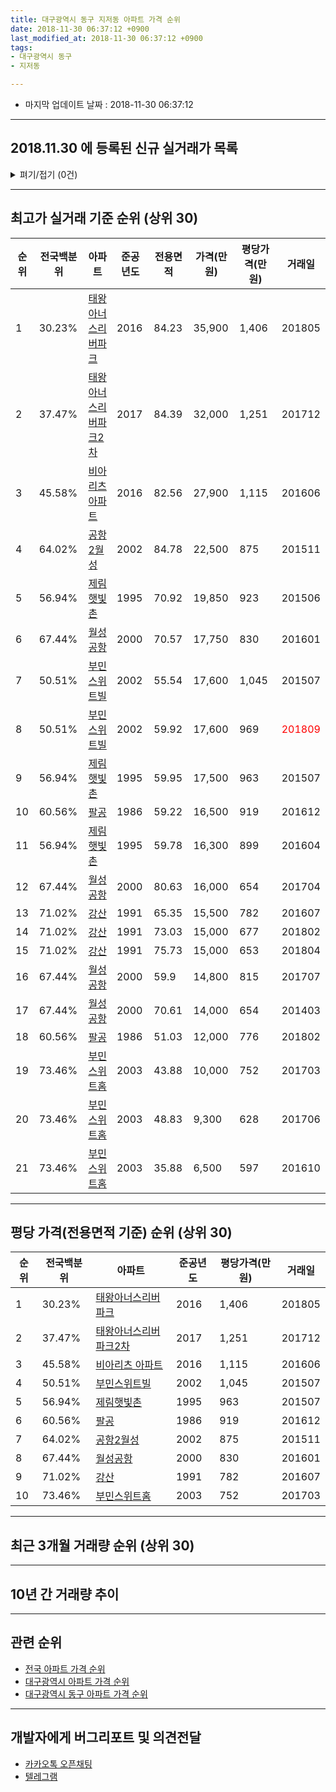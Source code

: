 ```yaml
---
title: 대구광역시 동구 지저동 아파트 가격 순위
date: 2018-11-30 06:37:12 +0900
last_modified_at: 2018-11-30 06:37:12 +0900
tags:
- 대구광역시 동구
- 지저동

---
```


* 마지막 업데이트 날짜 : 2018-11-30 06:37:12

---

## 2018.11.30 에 등록된 신규 실거래가 목록

<details>
<summary>펴기/접기 (0건)</summary>
<div markdown="1">

|아파트|전국백분위|준공년도|전용면적|가격(만원)|평당가격(만원)|거래일|
|---|---|---|---|---|---|---|
|없음|||||||


</div>
</details>

---

## 최고가 실거래 기준 순위 (상위 30)


|순위|전국백분위|아파트|준공년도|전용면적|가격(만원)|평당가격(만원)|거래일|
|---|---|---|---|---|---|---|---|
|1|30.23%|[태왕아너스리버파크](https://search.naver.com/search.naver?query=%EB%8C%80%EA%B5%AC%EA%B4%91%EC%97%AD%EC%8B%9C+%EB%8F%99%EA%B5%AC+%EC%A7%80%EC%A0%80%EB%8F%99+%ED%83%9C%EC%99%95%EC%95%84%EB%84%88%EC%8A%A4%EB%A6%AC%EB%B2%84%ED%8C%8C%ED%81%AC)|2016|84.23|35,900|1,406|201805|
|2|37.47%|[태왕아너스리버파크2차](https://search.naver.com/search.naver?query=%EB%8C%80%EA%B5%AC%EA%B4%91%EC%97%AD%EC%8B%9C+%EB%8F%99%EA%B5%AC+%EC%A7%80%EC%A0%80%EB%8F%99+%ED%83%9C%EC%99%95%EC%95%84%EB%84%88%EC%8A%A4%EB%A6%AC%EB%B2%84%ED%8C%8C%ED%81%AC2%EC%B0%A8)|2017|84.39|32,000|1,251|201712|
|3|45.58%|[비아리츠 아파트](https://search.naver.com/search.naver?query=%EB%8C%80%EA%B5%AC%EA%B4%91%EC%97%AD%EC%8B%9C+%EB%8F%99%EA%B5%AC+%EC%A7%80%EC%A0%80%EB%8F%99+%EB%B9%84%EC%95%84%EB%A6%AC%EC%B8%A0+%EC%95%84%ED%8C%8C%ED%8A%B8)|2016|82.56|27,900|1,115|201606|
|4|64.02%|[공항2월성](https://search.naver.com/search.naver?query=%EB%8C%80%EA%B5%AC%EA%B4%91%EC%97%AD%EC%8B%9C+%EB%8F%99%EA%B5%AC+%EC%A7%80%EC%A0%80%EB%8F%99+%EA%B3%B5%ED%95%AD2%EC%9B%94%EC%84%B1)|2002|84.78|22,500|875|201511|
|5|56.94%|[제림햇빛촌](https://search.naver.com/search.naver?query=%EB%8C%80%EA%B5%AC%EA%B4%91%EC%97%AD%EC%8B%9C+%EB%8F%99%EA%B5%AC+%EC%A7%80%EC%A0%80%EB%8F%99+%EC%A0%9C%EB%A6%BC%ED%96%87%EB%B9%9B%EC%B4%8C)|1995|70.92|19,850|923|201506|
|6|67.44%|[월성공항](https://search.naver.com/search.naver?query=%EB%8C%80%EA%B5%AC%EA%B4%91%EC%97%AD%EC%8B%9C+%EB%8F%99%EA%B5%AC+%EC%A7%80%EC%A0%80%EB%8F%99+%EC%9B%94%EC%84%B1%EA%B3%B5%ED%95%AD)|2000|70.57|17,750|830|201601|
|7|50.51%|[부민스위트빌](https://search.naver.com/search.naver?query=%EB%8C%80%EA%B5%AC%EA%B4%91%EC%97%AD%EC%8B%9C+%EB%8F%99%EA%B5%AC+%EC%A7%80%EC%A0%80%EB%8F%99+%EB%B6%80%EB%AF%BC%EC%8A%A4%EC%9C%84%ED%8A%B8%EB%B9%8C)|2002|55.54|17,600|1,045|201507|
|8|50.51%|[부민스위트빌](https://search.naver.com/search.naver?query=%EB%8C%80%EA%B5%AC%EA%B4%91%EC%97%AD%EC%8B%9C+%EB%8F%99%EA%B5%AC+%EC%A7%80%EC%A0%80%EB%8F%99+%EB%B6%80%EB%AF%BC%EC%8A%A4%EC%9C%84%ED%8A%B8%EB%B9%8C)|2002|59.92|17,600|969|<span style="color:red">201809</span>|
|9|56.94%|[제림햇빛촌](https://search.naver.com/search.naver?query=%EB%8C%80%EA%B5%AC%EA%B4%91%EC%97%AD%EC%8B%9C+%EB%8F%99%EA%B5%AC+%EC%A7%80%EC%A0%80%EB%8F%99+%EC%A0%9C%EB%A6%BC%ED%96%87%EB%B9%9B%EC%B4%8C)|1995|59.95|17,500|963|201507|
|10|60.56%|[팔공](https://search.naver.com/search.naver?query=%EB%8C%80%EA%B5%AC%EA%B4%91%EC%97%AD%EC%8B%9C+%EB%8F%99%EA%B5%AC+%EC%A7%80%EC%A0%80%EB%8F%99+%ED%8C%94%EA%B3%B5)|1986|59.22|16,500|919|201612|
|11|56.94%|[제림햇빛촌](https://search.naver.com/search.naver?query=%EB%8C%80%EA%B5%AC%EA%B4%91%EC%97%AD%EC%8B%9C+%EB%8F%99%EA%B5%AC+%EC%A7%80%EC%A0%80%EB%8F%99+%EC%A0%9C%EB%A6%BC%ED%96%87%EB%B9%9B%EC%B4%8C)|1995|59.78|16,300|899|201604|
|12|67.44%|[월성공항](https://search.naver.com/search.naver?query=%EB%8C%80%EA%B5%AC%EA%B4%91%EC%97%AD%EC%8B%9C+%EB%8F%99%EA%B5%AC+%EC%A7%80%EC%A0%80%EB%8F%99+%EC%9B%94%EC%84%B1%EA%B3%B5%ED%95%AD)|2000|80.63|16,000|654|201704|
|13|71.02%|[강산](https://search.naver.com/search.naver?query=%EB%8C%80%EA%B5%AC%EA%B4%91%EC%97%AD%EC%8B%9C+%EB%8F%99%EA%B5%AC+%EC%A7%80%EC%A0%80%EB%8F%99+%EA%B0%95%EC%82%B0)|1991|65.35|15,500|782|201607|
|14|71.02%|[강산](https://search.naver.com/search.naver?query=%EB%8C%80%EA%B5%AC%EA%B4%91%EC%97%AD%EC%8B%9C+%EB%8F%99%EA%B5%AC+%EC%A7%80%EC%A0%80%EB%8F%99+%EA%B0%95%EC%82%B0)|1991|73.03|15,000|677|201802|
|15|71.02%|[강산](https://search.naver.com/search.naver?query=%EB%8C%80%EA%B5%AC%EA%B4%91%EC%97%AD%EC%8B%9C+%EB%8F%99%EA%B5%AC+%EC%A7%80%EC%A0%80%EB%8F%99+%EA%B0%95%EC%82%B0)|1991|75.73|15,000|653|201804|
|16|67.44%|[월성공항](https://search.naver.com/search.naver?query=%EB%8C%80%EA%B5%AC%EA%B4%91%EC%97%AD%EC%8B%9C+%EB%8F%99%EA%B5%AC+%EC%A7%80%EC%A0%80%EB%8F%99+%EC%9B%94%EC%84%B1%EA%B3%B5%ED%95%AD)|2000|59.9|14,800|815|201707|
|17|67.44%|[월성공항](https://search.naver.com/search.naver?query=%EB%8C%80%EA%B5%AC%EA%B4%91%EC%97%AD%EC%8B%9C+%EB%8F%99%EA%B5%AC+%EC%A7%80%EC%A0%80%EB%8F%99+%EC%9B%94%EC%84%B1%EA%B3%B5%ED%95%AD)|2000|70.61|14,000|654|201403|
|18|60.56%|[팔공](https://search.naver.com/search.naver?query=%EB%8C%80%EA%B5%AC%EA%B4%91%EC%97%AD%EC%8B%9C+%EB%8F%99%EA%B5%AC+%EC%A7%80%EC%A0%80%EB%8F%99+%ED%8C%94%EA%B3%B5)|1986|51.03|12,000|776|201802|
|19|73.46%|[부민스위트홈](https://search.naver.com/search.naver?query=%EB%8C%80%EA%B5%AC%EA%B4%91%EC%97%AD%EC%8B%9C+%EB%8F%99%EA%B5%AC+%EC%A7%80%EC%A0%80%EB%8F%99+%EB%B6%80%EB%AF%BC%EC%8A%A4%EC%9C%84%ED%8A%B8%ED%99%88)|2003|43.88|10,000|752|201703|
|20|73.46%|[부민스위트홈](https://search.naver.com/search.naver?query=%EB%8C%80%EA%B5%AC%EA%B4%91%EC%97%AD%EC%8B%9C+%EB%8F%99%EA%B5%AC+%EC%A7%80%EC%A0%80%EB%8F%99+%EB%B6%80%EB%AF%BC%EC%8A%A4%EC%9C%84%ED%8A%B8%ED%99%88)|2003|48.83|9,300|628|201706|
|21|73.46%|[부민스위트홈](https://search.naver.com/search.naver?query=%EB%8C%80%EA%B5%AC%EA%B4%91%EC%97%AD%EC%8B%9C+%EB%8F%99%EA%B5%AC+%EC%A7%80%EC%A0%80%EB%8F%99+%EB%B6%80%EB%AF%BC%EC%8A%A4%EC%9C%84%ED%8A%B8%ED%99%88)|2003|35.88|6,500|597|201610|


---

## 평당 가격(전용면적 기준) 순위 (상위 30)


|순위|전국백분위|아파트|준공년도|평당가격(만원)|거래일|
|---|---|---|---|---|---|
|1|30.23%|[태왕아너스리버파크](https://search.naver.com/search.naver?query=%EB%8C%80%EA%B5%AC%EA%B4%91%EC%97%AD%EC%8B%9C+%EB%8F%99%EA%B5%AC+%EC%A7%80%EC%A0%80%EB%8F%99+%ED%83%9C%EC%99%95%EC%95%84%EB%84%88%EC%8A%A4%EB%A6%AC%EB%B2%84%ED%8C%8C%ED%81%AC)|2016|1,406|201805|
|2|37.47%|[태왕아너스리버파크2차](https://search.naver.com/search.naver?query=%EB%8C%80%EA%B5%AC%EA%B4%91%EC%97%AD%EC%8B%9C+%EB%8F%99%EA%B5%AC+%EC%A7%80%EC%A0%80%EB%8F%99+%ED%83%9C%EC%99%95%EC%95%84%EB%84%88%EC%8A%A4%EB%A6%AC%EB%B2%84%ED%8C%8C%ED%81%AC2%EC%B0%A8)|2017|1,251|201712|
|3|45.58%|[비아리츠 아파트](https://search.naver.com/search.naver?query=%EB%8C%80%EA%B5%AC%EA%B4%91%EC%97%AD%EC%8B%9C+%EB%8F%99%EA%B5%AC+%EC%A7%80%EC%A0%80%EB%8F%99+%EB%B9%84%EC%95%84%EB%A6%AC%EC%B8%A0+%EC%95%84%ED%8C%8C%ED%8A%B8)|2016|1,115|201606|
|4|50.51%|[부민스위트빌](https://search.naver.com/search.naver?query=%EB%8C%80%EA%B5%AC%EA%B4%91%EC%97%AD%EC%8B%9C+%EB%8F%99%EA%B5%AC+%EC%A7%80%EC%A0%80%EB%8F%99+%EB%B6%80%EB%AF%BC%EC%8A%A4%EC%9C%84%ED%8A%B8%EB%B9%8C)|2002|1,045|201507|
|5|56.94%|[제림햇빛촌](https://search.naver.com/search.naver?query=%EB%8C%80%EA%B5%AC%EA%B4%91%EC%97%AD%EC%8B%9C+%EB%8F%99%EA%B5%AC+%EC%A7%80%EC%A0%80%EB%8F%99+%EC%A0%9C%EB%A6%BC%ED%96%87%EB%B9%9B%EC%B4%8C)|1995|963|201507|
|6|60.56%|[팔공](https://search.naver.com/search.naver?query=%EB%8C%80%EA%B5%AC%EA%B4%91%EC%97%AD%EC%8B%9C+%EB%8F%99%EA%B5%AC+%EC%A7%80%EC%A0%80%EB%8F%99+%ED%8C%94%EA%B3%B5)|1986|919|201612|
|7|64.02%|[공항2월성](https://search.naver.com/search.naver?query=%EB%8C%80%EA%B5%AC%EA%B4%91%EC%97%AD%EC%8B%9C+%EB%8F%99%EA%B5%AC+%EC%A7%80%EC%A0%80%EB%8F%99+%EA%B3%B5%ED%95%AD2%EC%9B%94%EC%84%B1)|2002|875|201511|
|8|67.44%|[월성공항](https://search.naver.com/search.naver?query=%EB%8C%80%EA%B5%AC%EA%B4%91%EC%97%AD%EC%8B%9C+%EB%8F%99%EA%B5%AC+%EC%A7%80%EC%A0%80%EB%8F%99+%EC%9B%94%EC%84%B1%EA%B3%B5%ED%95%AD)|2000|830|201601|
|9|71.02%|[강산](https://search.naver.com/search.naver?query=%EB%8C%80%EA%B5%AC%EA%B4%91%EC%97%AD%EC%8B%9C+%EB%8F%99%EA%B5%AC+%EC%A7%80%EC%A0%80%EB%8F%99+%EA%B0%95%EC%82%B0)|1991|782|201607|
|10|73.46%|[부민스위트홈](https://search.naver.com/search.naver?query=%EB%8C%80%EA%B5%AC%EA%B4%91%EC%97%AD%EC%8B%9C+%EB%8F%99%EA%B5%AC+%EC%A7%80%EC%A0%80%EB%8F%99+%EB%B6%80%EB%AF%BC%EC%8A%A4%EC%9C%84%ED%8A%B8%ED%99%88)|2003|752|201703|


---

## 최근 3개월 거래량 순위 (상위 30)


<div style="width:100%;">
    <canvas id="deal_count_ranking" height="250"></canvas>
</div>


<script>
new Chart(document.getElementById("deal_count_ranking"), {
    type: 'horizontalBar',
    data: {
        labels: ['태왕아너스리버파크', '팔공', '제림햇빛촌', '부민스위트빌'],
        datasets: [{
            label: '실거래 수',
            data: [8, 7, 4, 1],
            borderColor: "rgba(255, 0, 128, 1)",
            backgroundColor: "rgba(255, 0, 128, 0.5)",
            fill: false,
        }]
    },
    options: {
        responsive: true,
        title: {
            display: true,
            text: '최근 3개월 거래량 순위'
        },
        tooltips: {
            mode: 'index',
            intersect: false,
            callbacks: {
                title: function(tooltipItems, data) {
                    return "실거래 수:";
                },
                label: function(tooltipItem, data) {
                    return data.labels[tooltipItem.index] + ": " + tooltipItem.xLabel;
                }
            }
        },
        hover: {
            mode: 'nearest',
            intersect: true
        },
        scales: {
            xAxes: [{
                display: true,
                scaleLabel: {
                    display: true,
                    labelString: '실거래 수'
                },
                ticks: {
                    suggestedMin: 0,
                }
            }],
            yAxes: [{
                display: true,
                ticks: {
                    autoSkip: false,
                    callback: function(value, index, values) {
                        if (value.length > 15)
                            return value.substr(0, 13) + "...";
                        else
                            return value;
                    }
                },
                scaleLabel: {
                    display: false,
                }
            }]
        }
    }
});

</script>


---

## 10년 간 거래량 추이


<div style="width:100%;">
    <canvas id="deal_progress" height="250"></canvas>
</div>

<script>
new Chart(document.getElementById("deal_progress"), {
    type: 'line',
    data: {
        labels: ['200811','200812','200901','200902','200903','200904','200905','200906','200907','200908','200909','200910','200911','200912','201001','201002','201003','201004','201005','201006','201007','201008','201009','201010','201011','201012','201101','201102','201103','201104','201105','201106','201107','201108','201109','201110','201111','201112','201201','201202','201203','201204','201205','201206','201207','201208','201209','201210','201211','201212','201301','201302','201303','201304','201305','201306','201307','201308','201309','201310','201311','201312','201401','201402','201403','201404','201405','201406','201407','201408','201409','201410','201411','201412','201501','201502','201503','201504','201505','201506','201507','201508','201509','201510','201511','201512','201601','201602','201603','201604','201605','201606','201607','201608','201609','201610','201611','201612','201701','201702','201703','201704','201705','201706','201707','201708','201709','201710','201711','201712','201801','201802','201803','201804','201805','201806','201807','201808','201809','201810','201811'],
        datasets: [{
            label: '실거래 수',
            pointRadius: 1,
            data: [3, 2, 0, 7, 4, 2, 5, 2, 0, 5, 2, 4, 5, 5, 5, 4, 5, 3, 2, 3, 6, 1, 5, 9, 1, 1, 3, 8, 6, 3, 5, 5, 6, 6, 6, 2, 9, 3, 5, 6, 9, 5, 5, 5, 5, 3, 6, 5, 6, 5, 4, 4, 8, 1, 6, 8, 3, 5, 3, 10, 8, 3, 9, 7, 8, 7, 5, 0, 2, 4, 8, 5, 6, 1, 6, 10, 5, 10, 7, 10, 5, 3, 3, 4, 4, 2, 6, 1, 2, 8, 1, 2, 8, 2, 4, 4, 4, 6, 1, 4, 8, 7, 3, 6, 6, 2, 9, 4, 2, 4, 8, 5, 9, 9, 7, 0, 7, 3, 4, 10, 6],
            borderColor: "rgba(255, 201, 14, 1)",
            backgroundColor: "rgba(255, 201, 14, 0.5)",
            fill: true,
        }]
    },
    options: {
        responsive: true,
        title: {
            display: true,
            text: '10년간 거래량 추이'
        },
        tooltips: {
            mode: 'index',
            intersect: false,
        },
        hover: {
            mode: 'nearest',
            intersect: true
        },
        scales: {
            xAxes: [{
                display: true,
                scaleLabel: {
                    display: true,
                    labelString: '년/월'
                }
            }],
            yAxes: [{
                display: true,
                ticks: {
                    suggestedMin: 0,
                },
                scaleLabel: {
                    display: true,
                    labelString: '실거래 수'
                }
            }]
        }
    }
});

</script>


---

## 관련 순위

- [전국 아파트 가격 순위](https://inasie.github.io/apt-ranking/전국)
- [대구광역시 아파트 가격 순위](https://inasie.github.io/apt-ranking/대구광역시)
- [대구광역시 동구 아파트 가격 순위](https://inasie.github.io/apt-ranking/대구광역시-동구)


---

## 개발자에게 버그리포트 및 의견전달

- [카카오톡 오픈채팅](https://open.kakao.com/o/gLJUAP4)
- [텔레그램](https://t.me/inasie)

